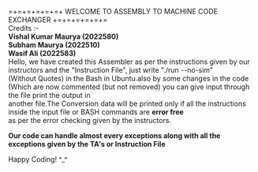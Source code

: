 =+=+=+=+=+=+  WELCOME TO ASSEMBLY TO MACHINE CODE EXCHANGER  +=+=+=+=+=+=<br />
Credits :- <br />
           **Vishal Kumar Maurya (2022580)**<br />
           **Subham Maurya (2022510)**<br />
           **Wasif Ali (2022583)**<br />
Hello, we have created this Assembler as per the instructions given by our instructors and the "Instruction File", just write "./run --no-sim" <br/> (Without Quotes) in the Bash in Ubuntu.also by some changes in the code (Which are now commented (but not removed) you can give input through the file print the output in <br/>another file.The Conversion data will be printed only if all the instructions inside the input file or BASH commands are **error free** <br/> as per the error checking given by the instructors.<br/>
 
 **Our code can handle almost every exceptions along with all the exceptions given by the TA's or Instruction File**<br />


Happy Coding! ^_^
